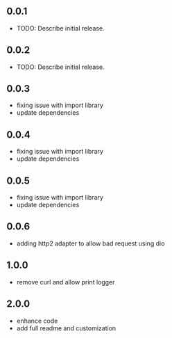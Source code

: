 ## 0.0.1

* TODO: Describe initial release.
## 0.0.2

* TODO: Describe initial release.

## 0.0.3

* fixing issue with import library
* update dependencies

## 0.0.4

* fixing issue with import library
* update dependencies
## 0.0.5

* fixing issue with import library
* update dependencies

## 0.0.6

* adding http2 adapter to allow bad request using dio

## 1.0.0

* remove curl and allow print logger

## 2.0.0

* enhance code 
* add full readme and customization